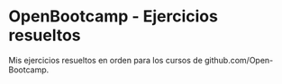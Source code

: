 # OpenBootcamp - Ejercicios resueltos
Mis ejercicios resueltos en orden para los cursos de github.com/Open-Bootcamp.
